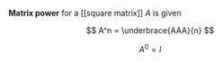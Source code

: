 **Matrix power** for a [[square matrix]] $A$ is given

$$
A^n = \underbrace{AAA}{n}
$$

$$
A^0 = I
$$